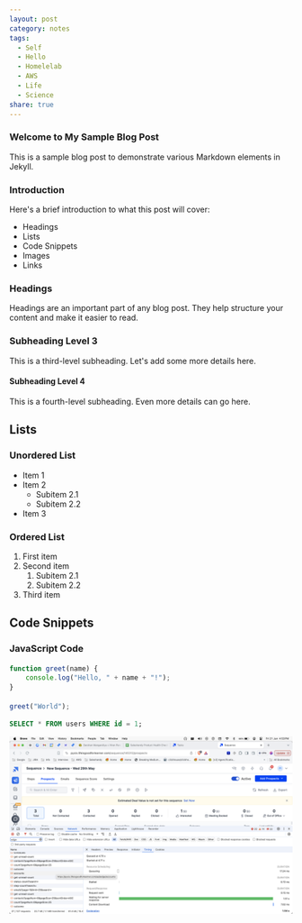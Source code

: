 ```yaml
---
layout: post
category: notes
tags:
  - Self
  - Hello
  - Homelelab
  - AWS
  - Life
  - Science
share: true
---
```


### Welcome to My Sample Blog Post

This is a sample blog post to demonstrate various Markdown elements in Jekyll.

### Introduction

Here's a brief introduction to what this post will cover:

- Headings
- Lists
- Code Snippets
- Images
- Links

### Headings

Headings are an important part of any blog post. They help structure your content and make it easier to read.

### Subheading Level 3

This is a third-level subheading. Let's add some more details here.

#### Subheading Level 4

This is a fourth-level subheading. Even more details can go here.

## Lists

### Unordered List

- Item 1
- Item 2
  - Subitem 2.1
  - Subitem 2.2
- Item 3

### Ordered List

1. First item
2. Second item
   1. Subitem 2.1
   2. Subitem 2.2
3. Third item


## Code Snippets

### JavaScript Code

```javascript
function greet(name) {
    console.log("Hello, " + name + "!");
}

greet("World");
```

```sql
SELECT * FROM users WHERE id = 1;
```

![This is sample image test](/assets/images/image.png)

